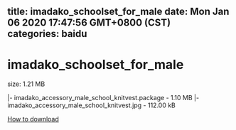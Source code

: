 
title: imadako_schoolset_for_male
date: Mon Jan 06 2020 17:47:56 GMT+0800 (CST)    
categories: baidu
---

# imadako_schoolset_for_male
size: 1.21 MB
 
 
|- imadako_accessory_male_school_knitvest.package - 1.10 MB
|- imadako_accessory_male_school_knitvest.jpg - 112.00 kB

[How to download](https://bpcam.bemobtrk.com/go/2ceec3aa-1ca2-46d6-b9ff-aaa5c184517c?jno=742)